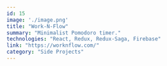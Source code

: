 ```yaml
---
id: 15
image: './image.png'
title: "Work-N-Flow"
summary: "Minimalist Pomodoro timer."
technologies: "React, Redux, Redux-Saga, Firebase"
link: "https://worknflow.com/"
category: "Side Projects"
---
```

